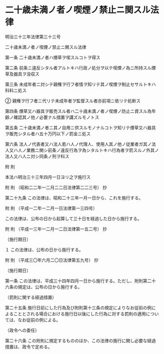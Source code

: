 # 二十歳未満ノ者ノ喫煙ノ禁止ニ関スル法律

明治三十三年法律第三十三号

二十歳未満ノ者ノ喫煙ノ禁止ニ関スル法律

第一条 二十歳未満ノ者ハ煙草ヲ喫スルコトヲ得ス

第二条 前条ニ違反シタル者アルトキハ行政ノ処分ヲ以テ喫煙ノ為ニ所持スル煙草及器具ヲ没収ス

第三条 未成年者ニ対シテ親権ヲ行フ者情ヲ知リテ其ノ喫煙ヲ制止セサルトキハ科料ニ処ス

② 親権ヲ行フ者ニ代リテ未成年者ヲ監督スル者亦前項ニ依リテ処断ス

第四条 煙草又ハ器具ヲ販売スル者ハ二十歳未満ノ者ノ喫煙ノ防止ニ資スル為年齢ノ確認其ノ他ノ必要ナル措置ヲ講ズルモノトス

第五条 二十歳未満ノ者ニ其ノ自用ニ供スルモノナルコトヲ知リテ煙草又ハ器具ヲ販売シタル者ハ五十万円以下ノ罰金ニ処ス

第六条 法人ノ代表者又ハ法人若ハ人ノ代理人、使用人其ノ他ノ従業者ガ其ノ法人又ハ人ノ業務ニ関シ前条ノ違反行為ヲ為シタルトキハ行為者ヲ罰スルノ外其ノ法人又ハ人ニ対シ同条ノ刑ヲ科ス

附 則

本法ハ明治三十三年四月一日ヨリ之ヲ施行ス

附 則 （昭和二二年一二月二二日法律第二二三号） 抄

第二十九条 この法律は、昭和二十三年一月一日から、これを施行する。

附 則 （平成一二年一二月一日法律第一三四号）

この法律は、公布の日から起算して三十日を経過した日から施行する。

附 則 （平成一三年一二月一二日法律第一五二号） 抄

（施行期日）

１ この法律は、公布の日から施行する。

附 則 （平成三〇年六月二〇日法律第五九号） 抄

（施行期日）

第一条 この法律は、平成三十四年四月一日から施行する。ただし、附則第二十六条の規定は、公布の日から施行する。

（罰則に関する経過措置）

第二十五条 施行日前にした行為及び附則第十三条の規定によりなお従前の例によることとされる場合における施行日以後にした行為に対する罰則の適用については、なお従前の例による。

（政令への委任）

第二十六条 この附則に規定するもののほか、この法律の施行に関し必要な経過措置は、政令で定める。
